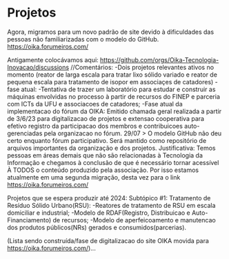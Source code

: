 # Projetos

Agora, migramos para um novo padrão de site devido à dificuldades das pessoas não familiarizadas com o modelo do GitHub.
https://oika.forumeiros.com/


Antigamente colocávamos aqui: https://github.com/orgs/Oika-Tecnologia-Inovacao/discussions
//Comentários:
  -Dois projetos relevantes ativos no momento (reator de larga escala para tratar lixo sólido variado e reator de pequena escala para tratamento de isopor em associaçes de catadores) - fase atual: -Tentativa de trazer um laboratório para estudar e construir as máquinas envolvidas no processo à partir de recursos do FINEP e parceria com ICTs da UFU e associacoes de catadores;
  -Fase atual da implementacao do fórum da OIKA: Emitido chamada geral realizada a partir de 3/6/23 para digitalizacao de projetos e extensao cooperativa para efetivo registro da participacao dos membros e contribuicoes auto-gerenciadas pela organizacao no fórum.
  29/07 > O modelo GitHub não deu certo enquanto fórum participativo. Será mantido como repositório de arquivos importantes da organização e dos projetos. Justificativa: Temos pessoas em áreas demais que não são relacionadas à Tecnologia da Informação e chegamos à conclusão de que é necessário tornar acessível À TODOS o conteúdo produzido pela associação. Por isso estamos atualmente em uma segunda migração, desta vez para o link https://oika.forumeiros.com/
  
 
  
  Projetos que se espera produzir até 2024:
  Subtópico #1: Tratamento de Resíduo Sólido Urbano(RSU):
    -Reatores de tratamento de RSU em escala domiciliar e industrial;
    -Modelo de RDAF(Registro, Distribuicao e Auto-Financiamento) de recursos;
    -Modelo de aperfeicoamento e manutencao dos produtos públicos(NRs) gerados e consumidos(parcerias).
 
 (Lista sendo construída/fase de digitalizacao do site OIKA movida para https://oika.forumeiros.com/)...
